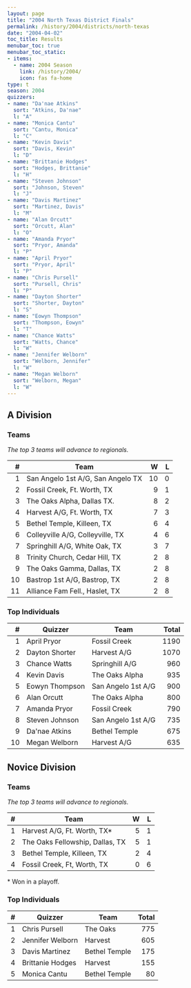 ```yaml
---
layout: page
title: "2004 North Texas District Finals"
permalink: /history/2004/districts/north-texas
date: "2004-04-02"
toc_title: Results
menubar_toc: true
menubar_toc_static:
- items:
  - name: 2004 Season
    link: /history/2004/
    icon: fas fa-home
type: t
season: 2004
quizzers:
- name: "Da'nae Atkins"
  sort: "Atkins, Da'nae"
  l: "A"
- name: "Monica Cantu"
  sort: "Cantu, Monica"
  l: "C"
- name: "Kevin Davis"
  sort: "Davis, Kevin"
  l: "D"
- name: "Brittanie Hodges"
  sort: "Hodges, Brittanie"
  l: "H"
- name: "Steven Johnson"
  sort: "Johnson, Steven"
  l: "J"
- name: "Davis Martinez"
  sort: "Martinez, Davis"
  l: "M"
- name: "Alan Orcutt"
  sort: "Orcutt, Alan"
  l: "O"
- name: "Amanda Pryor"
  sort: "Pryor, Amanda"
  l: "P"
- name: "April Pryor"
  sort: "Pryor, April"
  l: "P"
- name: "Chris Pursell"
  sort: "Pursell, Chris"
  l: "P"
- name: "Dayton Shorter"
  sort: "Shorter, Dayton"
  l: "S"
- name: "Eowyn Thompson"
  sort: "Thompson, Eowyn"
  l: "T"
- name: "Chance Watts"
  sort: "Watts, Chance"
  l: "W"
- name: "Jennifer Welborn"
  sort: "Welborn, Jennifer"
  l: "W"
- name: "Megan Welborn"
  sort: "Welborn, Megan"
  l: "W"
---
```


## A Division

### Teams

*The top 3 teams will advance to regionals.*

|    # | Team                              |    W |    L |
| ---: | --------------------------------- | ---: | ---: |
|    1 | San Angelo 1st A/G, San Angelo TX |   10 |    0 |
|    2 | Fossil Creek, Ft. Worth, TX       |    9 |    1 |
|    3 | The Oaks Alpha, Dallas TX.        |    8 |    2 |
|    4 | Harvest A/G, Ft. Worth, TX        |    7 |    3 |
|    5 | Bethel Temple, Killeen, TX        |    6 |    4 |
|    6 | Colleyville A/G, Colleyville, TX  |    4 |    6 |
|    7 | Springhill A/G, White Oak, TX     |    3 |    7 |
|    8 | Trinity Church, Cedar Hill, TX    |    2 |    8 |
|    9 | The Oaks Gamma, Dallas, TX        |    2 |    8 |
|   10 | Bastrop 1st A/G, Bastrop, TX      |    2 |    8 |
|   11 | Alliance Fam Fell., Haslet, TX    |    2 |    8 |

### Top Individuals

|    # | Quizzer        | Team               | Total |
| ---: | -------------- | ------------------ | ----: |
|    1 | April Pryor    | Fossil Creek       |  1190 |
|    2 | Dayton Shorter | Harvest A/G        |  1070 |
|    3 | Chance Watts   | Springhill A/G     |   960 |
|    4 | Kevin Davis    | The Oaks Alpha     |   935 |
|    5 | Eowyn Thompson | San Angelo 1st A/G |   900 |
|    6 | Alan Orcutt    | The Oaks Alpha     |   800 |
|    7 | Amanda Pryor   | Fossil Creek       |   790 |
|    8 | Steven Johnson | San Angelo 1st A/G |   735 |
|    9 | Da'nae Atkins  | Bethel Temple      |   675 |
|   10 | Megan Welborn  | Harvest A/G        |   635 |

## Novice Division

### Teams

*The top 3 teams will advance to regionals.*

|    # | Team                            |    W |    L |
| ---: | ------------------------------- | ---: | ---: |
|    1 | Harvest A/G, Ft. Worth, TX*     |    5 |    1 |
|    2 | The Oaks Fellowship, Dallas, TX |    5 |    1 |
|    3 | Bethel Temple, Killeen, TX      |    2 |    4 |
|    4 | Fossil Creek, Ft, Worth, TX     |    0 |    6 |

\* Won in a playoff.

### Top Individuals

|    # | Quizzer          | Team          | Total |
| ---: | ---------------- | ------------- | ----: |
|    1 | Chris Pursell    | The Oaks      |   775 |
|    2 | Jennifer Welborn | Harvest       |   605 |
|    3 | Davis Martinez   | Bethel Temple |   175 |
|    4 | Brittanie Hodges | Harvest       |   155 |
|    5 | Monica Cantu     | Bethel Temple |    80 |